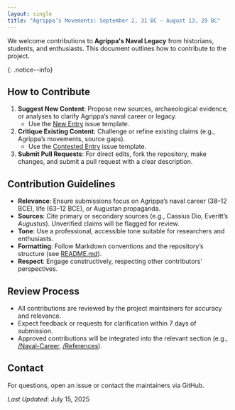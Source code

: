 ```yaml
---
layout: single
title: "Agrippa’s Movements: September 2, 31 BC – August 13, 29 BC"
---
```


We welcome contributions to **Agrippa's Naval Legacy** from historians, students, and enthusiasts. This document outlines how to contribute to the project.

{: .notice--info}

## How to Contribute

1. **Suggest New Content**: Propose new sources, archaeological evidence, or analyses to clarify Agrippa’s naval career or legacy.
   - Use the [New Entry](https://github.com/davidrstansfield/Agrippas-Naval-Legacy/issues/new?template=new_entry.md) issue template.
2. **Critique Existing Content**: Challenge or refine existing claims (e.g., Agrippa’s movements, source gaps).
   - Use the [Contested Entry](https://github.com/davidrstansfield/Agrippas-Naval-Legacy/issues/new?template=contested_entry.md) issue template.
3. **Submit Pull Requests**: For direct edits, fork the repository, make changes, and submit a pull request with a clear description.

## Contribution Guidelines

- **Relevance**: Ensure submissions focus on Agrippa’s naval career (38–12 BCE), life (63–12 BCE), or Augustan propaganda.
- **Sources**: Cite primary or secondary sources (e.g., Cassius Dio, Everitt’s *Augustus*). Unverified claims will be flagged for review.
- **Tone**: Use a professional, accessible tone suitable for researchers and enthusiasts.
- **Formatting**: Follow Markdown conventions and the repository’s structure (see [README.md](/README.md)).
- **Respect**: Engage constructively, respecting other contributors’ perspectives.

## Review Process

- All contributions are reviewed by the project maintainers for accuracy and relevance.
- Expect feedback or requests for clarification within 7 days of submission.
- Approved contributions will be integrated into the relevant section (e.g., [/Naval-Career](/Naval-Career/), [/References](/References/)).

## Contact

For questions, open an issue or contact the maintainers via GitHub.

*Last Updated*: July 15, 2025